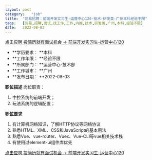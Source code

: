 ```yaml
---
layout:	post
category:	"job"
title:	"网易招聘：前端开发实习生-运营中心120-技术-研发类-广州本科经验不限"
tags:	[网易,招聘,面试,找工作,工作,内推,技术,研发类,广州,本科,经验不限]
date:	2022-08-03
---
```


[点击应聘 投简历就有面试机会 -> 前端开发实习生-运营中心120](http://mobile.bole.netease.com/bole/boleDetail?id=41186&employeeId=346f03c3cda5f04c&key=all)



- **学历要求： **本科
- **工作年限： **经验不限
- **所属部门： **运营中心-技术部
- **工作城市： **广州
- **发布日期： **2022-08-03



**职位描述**
岗位职责：
1. 中控系统的前端开发；
2. 玩法系统的逻辑配置；




**职位要求**
1. 有计算机网络知识，了解HTTP协议等网络协议
2. 熟悉HTML、XML、CSS和JavaScript的基本用法
3. 熟悉Vue、vue-router、Vuex、Vue-CLI等vue相关技术栈
4. 有使用过element-ui组件库优先



[点击应聘 投简历就有面试机会 -> 前端开发实习生-运营中心120](http://mobile.bole.netease.com/bole/boleDetail?id=41186&employeeId=346f03c3cda5f04c&key=all)